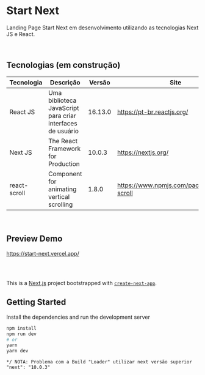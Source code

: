 # Start Next


Landing Page Start Next em desenvolvimento utilizando as tecnologias Next JS e React.

<br>

## Tecnologias (em construção)

Tecnologia | Descrição | Versão | Site
------------ | ------------- | ------------ | ------------
React JS | Uma biblioteca JavaScript para criar interfaces de usuário | 16.13.0 | https://pt-br.reactjs.org/
Next JS| The React Framework for Production | 10.0.3 | https://nextjs.org/
react-scroll | Component for animating vertical scrolling | 1.8.0 | https://www.npmjs.com/package/react-scroll

<br>

## Preview Demo

https://start-next.vercel.app/


##

<br>

This is a [Next.js](https://nextjs.org/) project bootstrapped with [`create-next-app`](https://github.com/vercel/next.js/tree/canary/packages/create-next-app).


## Getting Started

Install the dependencies and run the development server

```bash
npm install
npm run dev
# or
yarn
yarn dev
```

```
*/ NOTA: Problema com a Build "Loader" utilizar next versão superior "next": "10.0.3"

```
